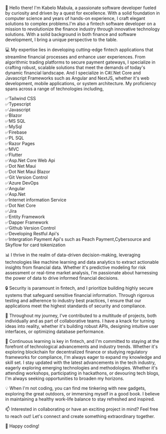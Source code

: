 👋 Hello there! I'm Kabelo Mabula, a passionate software developer fueled by curiosity and driven by a quest for excellence.
With a solid foundation in computer science and years of hands-on experience, I craft elegant solutions to complex problems.I'm also a 
fintech software developer on a mission to revolutionize the finance industry through innovative technology solutions.
With a solid background in both finance and software development, I bring a unique perspective to the table.

💻 My expertise lies in developing cutting-edge fintech applications that streamline financial processes and enhance user experiences.
From algorithmic trading platforms to secure payment gateways, I specialize in crafting robust, scalable solutions that meet the demands of today's dynamic financial landscape.
And I specialize in C#/.Net Core and Javascript Frameworks such as Angular and NextJS,
whether it's web development, mobile applications, or system architecture.
My proficiency spans across a range of technologies including,

✅Tailwind CSS <br />
✅Typescript <br />
✅Javascript <br />
✅Blazor <br />
✅MS SQL <br />
✅MySql <br />
✅Firebase <br />
✅PL SQL <br />
✅Razor Pages <br />
✅MVC <br />
✅Flutter <br />
✅Asp.Net Core Web Api <br />
✅Dot Net Maui <br />
✅Dot Net Maui Blazor <br />
✅Git Version Control  <br />
✅Azure DevOps <br />
✅Angular <br />
✅Asp.Net <br />
✅Internet information Service <br />
✅Dot Net Core <br />
✅Jira <br />
✅Entity Framework <br />
✅Dapper Framework <br />
✅Github Version Control <br />
✅Developing Restful Api's <br />
✅Intergration Payment Api's such as Peach Payment,Cybersource and Skyflow for card tokenization <br />

📊 I thrive in the realm of data-driven decision-making, leveraging technologies like machine learning and data analytics to extract actionable insights from financial data.
Whether it's predictive modeling for risk assessment or real-time market analysis, I'm passionate about harnessing the power of data to drive informed financial decisions.

🔒 Security is paramount in fintech, and I prioritize building highly secure systems that safeguard sensitive financial information.
Through rigorous testing and adherence to industry best practices, I ensure that our applications meet the highest standards of security and compliance.

🚀 Throughout my journey, I've contributed to a multitude of projects, both individually and as part of collaborative teams.
I have a knack for turning ideas into reality, whether it's building robust APIs, designing intuitive user interfaces, or optimizing database performance.

🌱 Continuous learning is key in fintech, and I'm committed to staying at the forefront of technological advancements and industry trends.
Whether it's exploring blockchain for decentralized finance or studying regulatory frameworks for compliance, I'm always eager to expand my knowledge and skill set.
I stay updated with the latest advancements in the tech industry, eagerly exploring emerging technologies and methodologies. 
Whether it's attending workshops, participating in hackathons, or devouring tech blogs, I'm always seeking opportunities to broaden my horizons.

💡 When I'm not coding, you can find me tinkering with new gadgets, exploring the great outdoors, or immersing myself in a good book.
I believe in maintaining a healthy work-life balance to stay refreshed and inspired.

📫 Interested in collaborating or have an exciting project in mind? Feel free to reach out! Let's connect and create something extraordinary together. <br />

🚀 Happy coding! 
